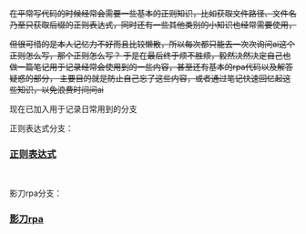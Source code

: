 ~~在平常写代码的时候经常会需要一些基本的正则知识，比如获取文件路径、文件名乃至只获取后缀的正则表达式，同时还有一些其他类别的小知识也经常需要使用，~~

~~但很可惜的是本人记忆力不好而且比较懒散，所以每次都只能去一次次询问ai这个正则怎么写，那个正则怎么写？
于是在最后终于烦不胜烦，毅然决然决定自己也做一篇笔记用于记录经常会使用到的一些内容，甚至还有基本的rpa代码以及解答疑惑的部分，
主要目的就是防止自己忘了这些内容，或者通过笔记快速回忆起这些知识，以免浪费时间问ai~~


现在已加入用于记录日常用到的分支<br/>

正则表达式分支：<br/>
###     [正则表达式](https://github.com/Socrates3321/Cheat-Sheets/tree/%E6%AD%A3%E5%88%99%E8%A1%A8%E8%BE%BE%E5%BC%8F?)
 
 <br/>
 
影刀rpa分支：<br/>
###     [影刀rpa](https://github.com/Socrates3321/Cheat-Sheets/tree/%E5%BD%B1%E5%88%80RPA)
